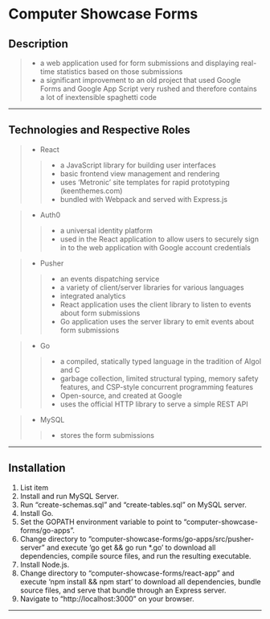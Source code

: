 Computer Showcase Forms
===================

Description
-------------
> - a web application used for form submissions and displaying real-time statistics based on those submissions
> - a significant improvement to an old project that used Google Forms and Google App Script
very rushed and therefore contains a lot of inextensible spaghetti code

----------

Technologies and Respective Roles
-------------
> - React
>> - a JavaScript library for building user interfaces
>> - basic frontend view management and rendering
>> - uses ‘Metronic’ site templates for rapid prototyping (keenthemes.com)
>> - bundled with Webpack and served with Express.js

> - Auth0
>> - a universal identity platform
>> - used in the React application to allow users to securely sign in to the web application with Google account credentials

> - Pusher
>> - an events dispatching service
>> - a variety of client/server libraries for various languages
>> - integrated analytics
>> - React application uses the client library to listen to events about form submissions
>> - Go application uses the server library to emit events about form submissions

> - Go
>> - a compiled, statically typed language in the tradition of Algol and C
>> - garbage collection, limited structural typing, memory safety features, and CSP-style concurrent programming features
>> - Open-source, and created at Google
>> - uses the official HTTP library to serve a simple REST API

> - MySQL
>> - stores the form submissions

----------

Installation
-------------------

 1. List item
 2. Install and run MySQL Server.
 3. Run “create-schemas.sql” and “create-tables.sql” on MySQL server.
 4. Install Go.
 5. Set the GOPATH environment variable to point to “computer-showcase-forms/go-apps”.
 6. Change directory to “computer-showcase-forms/go-apps/src/pusher-server” and execute ‘go get && go run *.go’ to download all dependencies, compile source files, and run the resulting executable.
 7. Install Node.js.
 8. Change directory to “computer-showcase-forms/react-app” and execute ‘npm install && npm start’ to download all dependencies, bundle source files, and serve that bundle through an Express server.
 9. Navigate to “http://localhost:3000” on your browser.


----------
